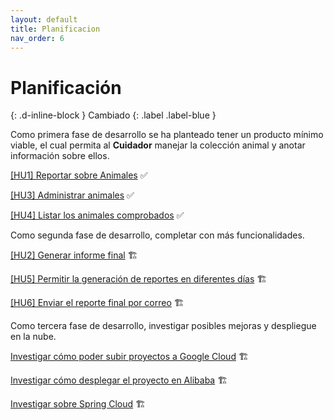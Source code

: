 ```yaml
---
layout: default
title: Planificacion
nav_order: 6
---
```


# Planificación
{: .d-inline-block }
Cambiado
{: .label .label-blue }

Como primera fase de desarrollo se ha planteado tener un producto mínimo viable, el cual permita al **Cuidador** manejar la colección animal y anotar información sobre ellos.

[[HU1] Reportar sobre Animales](https://github.com/Guillergood/DailyReport-2.0/issues/10) ✅

[[HU3] Administrar animales](https://github.com/Guillergood/DailyReport-2.0/issues/12) ✅

[[HU4] Listar los animales comprobados](https://github.com/Guillergood/DailyReport-2.0/issues/13) ✅


Como segunda fase de desarrollo, completar con más funcionalidades.

[[HU2] Generar informe final](https://github.com/Guillergood/DailyReport-2.0/issues/11)  🏗️

[[HU5] Permitir la generación de reportes en diferentes días](https://github.com/Guillergood/DailyReport-2.0/issues/17)  🏗️

[[HU6] Enviar el reporte final por correo](https://github.com/Guillergood/DailyReport-2.0/issues/15)  🏗️

Como tercera fase de desarrollo, investigar posibles mejoras y despliegue en la nube.

[Investigar cómo poder subir proyectos a Google Cloud](https://github.com/Guillergood/DailyReport-2.0/issues/18)  🏗️

[Investigar cómo desplegar el proyecto en Alibaba](https://github.com/Guillergood/DailyReport-2.0/issues/23)  🏗️

[Investigar sobre Spring Cloud](https://github.com/Guillergood/DailyReport-2.0/issues/24)  🏗️
